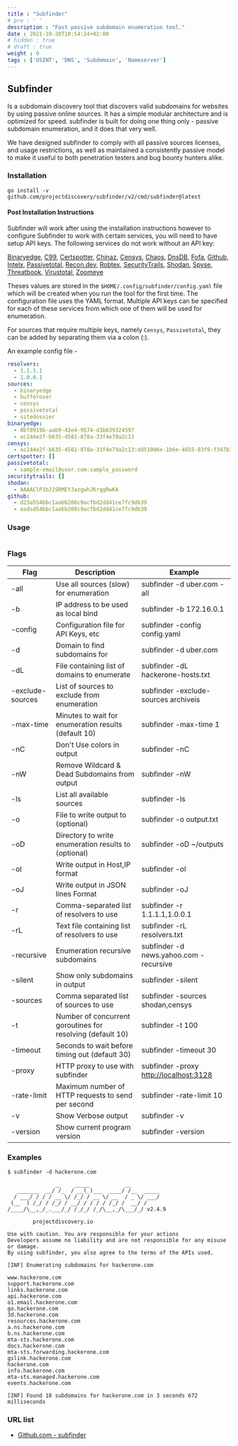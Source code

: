 ```yaml
---
title : "Subfinder"
# pre : ' '
description : "Fast passive subdomain enumeration tool."
date : 2021-10-20T10:54:24+02:00
# hidden : true
# draft : true
weight : 0
tags : ['OSINT', 'DNS', 'Subdomain', 'Nameserver']
---
```


## Subfinder

Is a subdomain discovery tool that discovers valid subdomains for websites by using passive online sources. It has a simple modular architecture and is optimized for speed. subfinder is built for doing one thing only - passive subdomain enumeration, and it does that very well.

We have designed subfinder to comply with all passive sources licenses, and usage restrictions, as well as maintained a consistently passive model to make it useful to both penetration testers and bug bounty hunters alike.

### Installation

```plain
go install -v github.com/projectdiscovery/subfinder/v2/cmd/subfinder@latest
```

#### Post Installation Instructions

Subfinder will work after using the installation instructions however to configure Subfinder to work with certain services, you will need to have setup API keys. The following services do not work without an API key:

[Binaryedge](https://binaryedge.io), [C99](https://api.c99.nl/), [Certspotter](https://sslmate.com/certspotter/api/), [Chinaz](http://my.chinaz.com/ChinazAPI/DataCenter/MyDataApi), [Censys](https://censys.io), [Chaos](https://chaos.projectdiscovery.io), [DnsDB](https://api.dnsdb.info), [Fofa](https://fofa.so/static_pages/api_help), [Github](https://github.com), [Intelx](https://intelx.io), [Passivetotal](http://passivetotal.org), [Recon.dev](https://recon.dev), [Robtex](https://www.robtex.com/api/), [SecurityTrails](http://securitytrails.com), [Shodan](https://shodan.io), [Spyse](https://spyse.com), [Threatbook](https://x.threatbook.cn/en), [Virustotal](https://www.virustotal.com), [Zoomeye](https://www.zoomeye.org)

Theses values are stored in the `$HOME/.config/subfinder/config.yaml` file which will be created when you run the tool for the first time. The configuration file uses the YAML format. Multiple API keys can be specified for each of these services from which one of them will be used for enumeration.

For sources that require multiple keys, namely `Censys`, `Passivetotal`, they can be added by separating them via a colon (:).

An example config file -

```yaml
resolvers:
  - 1.1.1.1
  - 1.0.0.1
sources:
  - binaryedge
  - bufferover
  - censys
  - passivetotal
  - sitedossier
binaryedge:
  - 0bf8919b-aab9-42e4-9574-d3b639324597
  - ac244e2f-b635-4581-878a-33f4e79a2c13
censys:
  - ac244e2f-b635-4581-878a-33f4e79a2c13:dd510d6e-1b6e-4655-83f6-f347b363def9
certspotter: []
passivetotal:
  - sample-email@user.com:sample_password
securitytrails: []
shodan:
  - AAAAClP1bJJSRMEYJazgwhJKrggRwKA
github:
  - d23a554bbc1aabb208c9acfbd2dd41ce7fc9db39
  - asdsd54bbc1aabb208c9acfbd2dd41ce7fc9db39
```

### Usage

```plain

```

### Flags

| Flag             | Description                                                | Example                                  |
| ---------------- | ---------------------------------------------------------- | ---------------------------------------- |
| -all             | Use all sources (slow) for enumeration                     | subfinder -d uber.com -all               |
| -b               | IP address to be used as local bind                        | subfinder -b 172.16.0.1                  |
| -config          | Configuration file for API Keys, etc                       | subfinder -config config.yaml            |
| -d               | Domain to find subdomains for                              | subfinder -d uber.com                    |
| -dL              | File containing list of domains to enumerate               | subfinder -dL hackerone-hosts.txt        |
| -exclude-sources | List of sources to exclude from enumeration                | subfinder -exclude-sources archiveis     |
| -max-time        | Minutes to wait for enumeration results (default 10)       | subfinder -max-time 1                    |
| -nC              | Don't Use colors in output                                 | subfinder -nC                            |
| -nW              | Remove Wildcard & Dead Subdomains from output              | subfinder -nW                            |
| -ls              | List all available sources                                 | subfinder -ls                            |
| -o               | File to write output to (optional)                         | subfinder -o output.txt                  |
| -oD              | Directory to write enumeration results to (optional)       | subfinder -oD ~/outputs                  |
| -oI              | Write output in Host,IP format                             | subfinder -oI                            |
| -oJ              | Write output in JSON lines Format                          | subfinder -oJ                            |
| -r               | Comma-separated list of resolvers to use                   | subfinder -r 1.1.1.1,1.0.0.1             |
| -rL              | Text file containing list of resolvers to use              | subfinder -rL resolvers.txt              |
| -recursive       | Enumeration recursive subdomains                           | subfinder -d news.yahoo.com -recursive   |
| -silent          | Show only subdomains in output                             | subfinder -silent                        |
| -sources         | Comma separated list of sources to use                     | subfinder -sources shodan,censys         |
| -t               | Number of concurrent goroutines for resolving (default 10) | subfinder -t 100                         |
| -timeout         | Seconds to wait before timing out (default 30)             | subfinder -timeout 30                    |
| -proxy           | HTTP proxy to use with subfinder                           | subfinder -proxy <http://localhost:3128> |
| -rate-limit      | Maximum number of HTTP requests to send per second         | subfinder -rate-limit 10                 |
| -v               | Show Verbose output                                        | subfinder -v                             |
| -version         | Show current program version                               | subfinder -version                       |

### Examples

```plain
$ subfinder -d hackerone.com

               __    _____           __         
   _______  __/ /_  / __(_)___  ____/ /__  _____
  / ___/ / / / __ \/ /_/ / __ \/ __  / _ \/ ___/
 (__  ) /_/ / /_/ / __/ / / / / /_/ /  __/ /    
/____/\__,_/_.___/_/ /_/_/ /_/\__,_/\___/_/ v2.4.9

        projectdiscovery.io

Use with caution. You are responsible for your actions
Developers assume no liability and are not responsible for any misuse or damage.
By using subfinder, you also agree to the terms of the APIs used.

[INF] Enumerating subdomains for hackerone.com

www.hackerone.com
support.hackerone.com
links.hackerone.com
api.hackerone.com
o1.email.hackerone.com
go.hackerone.com
3d.hackerone.com
resources.hackerone.com
a.ns.hackerone.com
b.ns.hackerone.com
mta-sts.hackerone.com
docs.hackerone.com
mta-sts.forwarding.hackerone.com
gslink.hackerone.com
hackerone.com
info.hackerone.com
mta-sts.managed.hackerone.com
events.hackerone.com

[INF] Found 18 subdomains for hackerone.com in 3 seconds 672 milliseconds
```

### URL list

* [Github.com - subfinder](https://github.com/projectdiscovery/subfinder)
